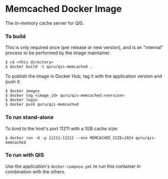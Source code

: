# Memcached Docker Image

The in-memory cache server for QIS.

### To build

This is only required once (per release or new version), and is an "internal"
process to be performed by the image maintainer.

	$ cd <this directory>
	$ docker build -t quru/qis-memcached .

To publish the image in Docker Hub, tag it with the application version and push it:

	$ docker images
	$ docker tag <image_id> quru/qis-memcached:<version>
	$ docker login
	$ docker push quru/qis-memcached

### To run stand-alone

To bind to the host's port 11211 with a 1GB cache size:

	$ docker run -d -p 11211:11211 --env MEMCACHED_SIZE=1024 quru/qis-memcached

### To run with QIS

Use the application's `docker-compose.yml` to run this container in combination with the others.
